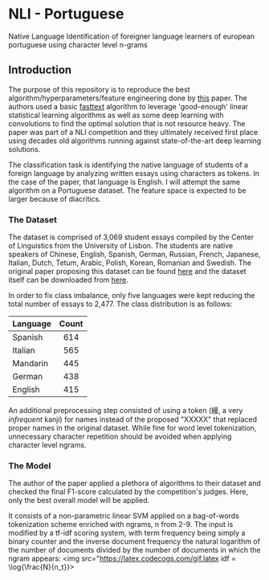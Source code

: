 # NLI - Portuguese
Native Language Identification of foreigner language learners of european portuguese using character level n-grams
## Introduction
The purpose of this repository is to reproduce the best algorithm/hyperparameters/feature engineering done by [this](https://www.aclweb.org/anthology/W17-5043.pdf) paper. The authors used a basic [fasttext](https://arxiv.org/pdf/1607.01759.pdf) algorithm to leverage 'good-enough' linear statistical learning algorithms as well as some deep learning with convolutions to find the optimal solution that is not resource heavy. The paper was part of a NLI competition and they ultimately received first place using decades old algorithms running against state-of-the-art deep learning solutions.

The classification task is identifying the native language of students of a foreign language by analyzing written essays using characters as tokens. In the case of the paper, that language is English. I will attempt the same algorithm on a Portuguese dataset. The feature space is expected to be larger because of diacritics.

### The Dataset
The dataset is comprised of 3,069 student essays compiled by the Center of Linguistics from the University of Lisbon. 
The students are native speakers of Chinese, English, Spanish, German, Russian, French, Japanese, Italian, Dutch, Tetum, Arabic, Polish, Korean, Romanian and Swedish. The original paper proposing this dataset can be found [here](https://www.aclweb.org/anthology/W18-0534.pdf) and the dataset itself can be downloaded from [here](http://teitok.clul.ul.pt/learnercorpus/).

In order to fix class imbalance, only five languages were kept reducing the total number of essays to 2,477. The class distribution is as follows:

| Language      | Count         | 
| ------------- |:-------------:| 
| Spanish       | 614           | 
| Italian       | 565           |
| Mandarin      | 445           |
| German        | 438           |
| English       | 415           |

An additional preprocessing step consisted of using a token (縵, a very *infrequent* kanji) for names instead of the proposed "XXXXX" that replaced proper names in the original dataset. While fine for word level tokenization, unnecessary character repetition should be avoided when applying character level ngrams.

### The Model
The author of the paper applied a plethora of algorithms to their dataset and checked the final F1-score calculated by the competition's judges. Here, only the best overall model will be applied.

It consists of a non-parametric linear SVM applied on a bag-of-words tokenization scheme enriched with ngrams, n from 2-9. The input is modified by a tf-idf scoring system, with term frequency being simply a binary counter and the inverse document frequency the natural logarithm of the number of documents divided by the number of documents in which the ngram appears:
<img src="https://latex.codecogs.com/gif.latex idf = \log{\frac{N}{n_t}}>
